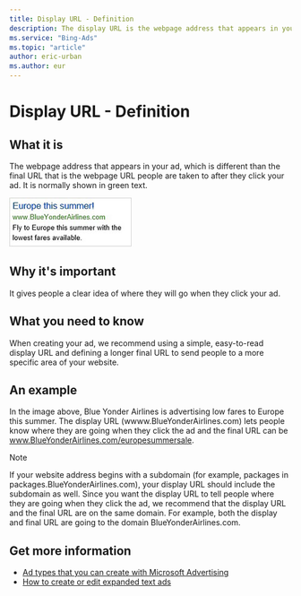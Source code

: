 ```yaml
---
title: Display URL - Definition
description: The display URL is the webpage address that appears in your ad, which is different than the final URL that is the webpage address people are taken to after they click your ad.
ms.service: "Bing-Ads"
ms.topic: "article"
author: eric-urban
ms.author: eur
---
```


# Display URL - Definition

## What it is

The webpage address that appears in your ad, which is different than the final URL that is the webpage URL people are taken to after they click your ad. It is normally shown in green text.

![Example of an ad](../images/BA_Misc_AdExample.jpg)

## Why it's important

It gives people a clear idea of where they will go when they click your ad.

## What you need to know

When creating your ad, we recommend using a simple, easy-to-read display URL and defining a longer final URL to send people to a more specific area of your website.

## An example

In the image above, Blue Yonder Airlines is advertising low fares to Europe this summer. The display URL (wwww.BlueYonderAirlines.com) lets people know where they are going when they click the ad and the final URL can be www.BlueYonderAirlines.com/europesummersale.

> [!NOTE]
> If your website address begins with a subdomain (for example, packages in packages.BlueYonderAirlines.com), your display URL should include the subdomain as well.
> Since you want the display URL to tell people where they are going when they click the ad, we recommend that the display URL and the final URL are on the same domain. For example, both the display and final URL are going to the domain BlueYonderAirlines.com.

## Get more information

- [Ad types that you can create with Microsoft Advertising](./hlp_BA_CONC_AdOptions.md)
- [How to create or edit expanded text ads](./hlp_BA_PROC_CreateEXTA.md)


